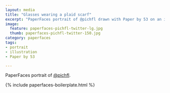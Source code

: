 ```yaml
---
layout: media
title: "Glasses wearing a plaid scarf"
excerpt: "PaperFaces portrait of @pichfl drawn with Paper by 53 on an iPad."
image: 
  feature: paperfaces-pichfl-twitter-lg.jpg
  thumb: paperfaces-pichfl-twitter-150.jpg
category: paperfaces
tags: 
- portrait
- illustration
- Paper by 53

---
```


PaperFaces portrait of [@pichfl](http://twitter.com/pichfl).

{% include paperfaces-boilerplate.html %}